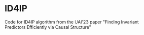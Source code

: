 # ID4IP
Code for ID4IP algorithm from the UAI'23 paper "Finding Invariant Predictors Efficiently via Causal Structure"
